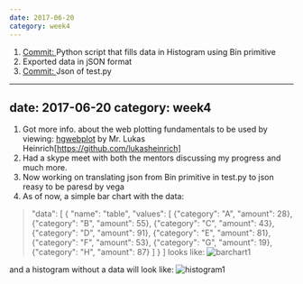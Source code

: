```yaml
---
date: 2017-06-20
category: week4
---
```

1. [Commit: ](https://github.com/histogrammar/histogrammar-python/commit/7df739224614d0d6e5d78b0ac39916a57cb63732)Python script that fills data in Histogram using Bin primitive
2. Exported data in jSON format
3. [Commit: ](https://github.com/histogrammar/histogrammar-python/commit/7cd78ebf7c943f925806aabaef6a788036a84406)Json of test.py

---
date: 2017-06-20
category: week4
---
1. Got more info. about the web plotting fundamentals to be used by viewing: [hgwebplot](https://github.com/lukasheinrich/hgwebplot) by Mr. Lukas Heinrich[https://github.com/lukasheinrich]
2. Had a skype meet with both the mentors discussing my progress and much more.
3. Now working on translating json from Bin primitive in test.py to json reasy to be paresd by vega
4. As of now, a simple bar chart with the data:
> "data": [
    {
      "name": "table",
      "values": [
        {"category": "A", "amount": 28},
        {"category": "B", "amount": 55},
        {"category": "C", "amount": 43},
        {"category": "D", "amount": 91},
        {"category": "E", "amount": 81},
        {"category": "F", "amount": 53},
        {"category": "G", "amount": 19},
        {"category": "H", "amount": 87}
      ]
    }
  ] 
  looks like:
  ![barchart1](https://github.com/debuggermalhotra/gsocdevlog/blob/gh-pages/images/barchart1.png)
  
  and a histogram without a data will look like:
  ![histogram1](https://github.com/debuggermalhotra/gsocdevlog/blob/gh-pages/images/histogram1.png)
  
